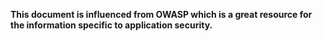 **This document is influenced from OWASP which is a great resource for the information specific to application security.**
